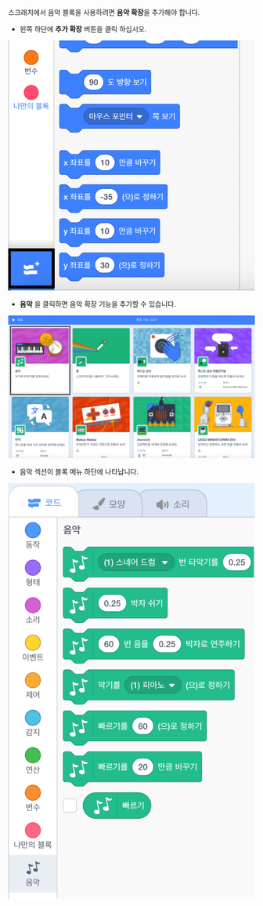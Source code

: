 스크래치에서 음악 블록을 사용하려면 **음악 확장**을 추가해야 합니다.

+ 왼쪽 하단에 **추가 확장** 버튼을 클릭 하십시오.

![강조된 확장 버튼 추가](images/add-extension-annotated.png)

+ **음악** 을 클릭하면 음악 확장 기능을 추가할 수 있습니다.

![강조된 음악 확장](images/click-music-annotated.png)

+ 음악 섹션이 블록 메뉴 하단에 나타납니다.

![음악 확장 블록](images/music-extension-blocks.png)